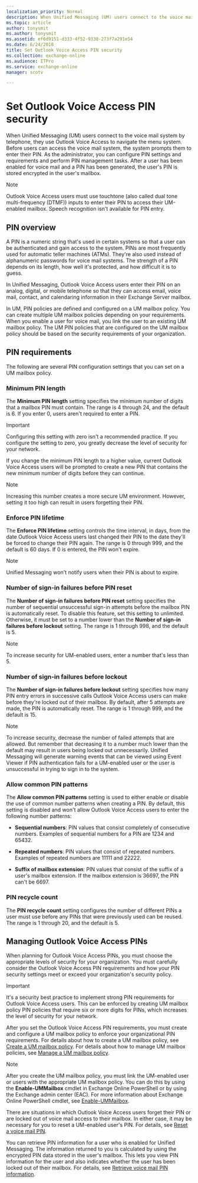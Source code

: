 ```yaml
---
localization_priority: Normal
description: When Unified Messaging (UM) users connect to the voice mail system by telephone, they use Outlook Voice Access to navigate the menu system. Before users can access the voice mail system, the system prompts them to enter their PIN. As the administrator, you can configure PIN settings and requirements and perform PIN management tasks. After a user has been enabled for voice mail and a PIN has been generated, the user's PIN is stored encrypted in the user's mailbox.
ms.topic: article
author: tonysmit
ms.author: tonysmit
ms.assetid: ef6d9151-d333-4f52-9338-273f7a291e54
ms.date: 6/24/2018
title: Set Outlook Voice Access PIN security
ms.collection: exchange-online
ms.audience: ITPro
ms.service: exchange-online
manager: scotv

---
```


# Set Outlook Voice Access PIN security

When Unified Messaging (UM) users connect to the voice mail system by telephone, they use Outlook Voice Access to navigate the menu system. Before users can access the voice mail system, the system prompts them to enter their PIN. As the administrator, you can configure PIN settings and requirements and perform PIN management tasks. After a user has been enabled for voice mail and a PIN has been generated, the user's PIN is stored encrypted in the user's mailbox.

> [!NOTE]
> Outlook Voice Access users must use touchtone (also called dual tone multi-frequency (DTMF)) inputs to enter their PIN to access their UM-enabled mailbox. Speech recognition isn't available for PIN entry.

## PIN overview
<a name="Overview"> </a>

A PIN is a numeric string that's used in certain systems so that a user can be authenticated and gain access to the system. PINs are most frequently used for automatic teller machines (ATMs). They're also used instead of alphanumeric passwords for voice mail systems. The strength of a PIN depends on its length, how well it's protected, and how difficult it is to guess.

 In Unified Messaging, Outlook Voice Access users enter their PIN on an analog, digital, or mobile telephone so that they can access email, voice mail, contact, and calendaring information in their Exchange Server mailbox.

In UM, PIN policies are defined and configured on a UM mailbox policy. You can create multiple UM mailbox policies depending on your requirements. When you enable a user for voice mail, you link the user to an existing UM mailbox policy. The UM PIN policies that are configured on the UM mailbox policy should be based on the security requirements of your organization.

## PIN requirements
<a name="Requirements"> </a>

The following are several PIN configuration settings that you can set on a UM mailbox policy.

### Minimum PIN length

The **Minimum PIN length** setting specifies the minimum number of digits that a mailbox PIN must contain. The range is 4 through 24, and the default is 6. If you enter 0, users aren't required to enter a PIN.

> [!IMPORTANT]
> Configuring this setting with zero isn't a recommended practice. If you configure the setting to zero, you greatly decrease the level of security for your network.

If you change the minimum PIN length to a higher value, current Outlook Voice Access users will be prompted to create a new PIN that contains the new minimum number of digits before they can continue.

> [!NOTE]
> Increasing this number creates a more secure UM environment. However, setting it too high can result in users forgetting their PIN.

### Enforce PIN lifetime

The **Enforce PIN lifetime** setting controls the time interval, in days, from the date Outlook Voice Access users last changed their PIN to the date they'll be forced to change their PIN again. The range is 0 through 999, and the default is 60 days. If 0 is entered, the PIN won't expire.

> [!NOTE]
> Unified Messaging won't notify users when their PIN is about to expire.

### Number of sign-in failures before PIN reset

The **Number of sign-in failures before PIN reset** setting specifies the number of sequential unsuccessful sign-in attempts before the mailbox PIN is automatically reset. To disable this feature, set this setting to unlimited. Otherwise, it must be set to a number lower than the **Number of sign-in failures before lockout** setting. The range is 1 through 998, and the default is 5.

> [!NOTE]
> To increase security for UM-enabled users, enter a number that's less than 5.

### Number of sign-in failures before lockout

The **Number of sign-in failures before lockout** setting specifies how many PIN entry errors in successive calls Outlook Voice Access users can make before they're locked out of their mailbox. By default, after 5 attempts are made, the PIN is automatically reset. The range is 1 through 999, and the default is 15.

> [!NOTE]
> To increase security, decrease the number of failed attempts that are allowed. But remember that decreasing it to a number much lower than the default may result in users being locked out unnecessarily. Unified Messaging will generate warning events that can be viewed using Event Viewer if PIN authentication fails for a UM-enabled user or the user is unsuccessful in trying to sign in to the system.

### Allow common PIN patterns

The **Allow common PIN patterns** setting is used to either enable or disable the use of common number patterns when creating a PIN. By default, this setting is disabled and won't allow Outlook Voice Access users to enter the following number patterns:

- **Sequential numbers**: PIN values that consist completely of consecutive numbers. Examples of sequential numbers for a PIN are 1234 and 65432.

- **Repeated numbers**: PIN values that consist of repeated numbers. Examples of repeated numbers are 11111 and 22222.

- **Suffix of mailbox extension**: PIN values that consist of the suffix of a user's mailbox extension. If the mailbox extension is 36697, the PIN can't be 6697.

### PIN recycle count

The **PIN recycle count** setting configures the number of different PINs a user must use before any PINs that were previously used can be reused. The range is 1 through 20, and the default is 5.

## Managing Outlook Voice Access PINs
<a name="Managing"> </a>

When planning for Outlook Voice Access PINs, you must choose the appropriate levels of security for your organization. You must carefully consider the Outlook Voice Access PIN requirements and how your PIN security settings meet or exceed your organization's security policy.

> [!IMPORTANT]
> It's a security best practice to implement strong PIN requirements for Outlook Voice Access users. This can be enforced by creating UM mailbox policy PIN policies that require six or more digits for PINs, which increases the level of security for your network.

After you set the Outlook Voice Access PIN requirements, you must create and configure a UM mailbox policy to enforce your organizational PIN requirements. For details about how to create a UM mailbox policy, see [Create a UM mailbox policy](../../voice-mail-unified-messaging/set-up-voice-mail/create-um-mailbox-policy.md). For details about how to manage UM mailbox policies, see [Manage a UM mailbox policy](../../voice-mail-unified-messaging/set-up-voice-mail/manage-um-mailbox-policy.md).

> [!NOTE]
> After you create the UM mailbox policy, you must link the UM-enabled user or users with the appropriate UM mailbox policy. You can do this by using the **Enable-UMMailbox** cmdlet in Exchange Online PowerShell or by using the Exchange admin center (EAC). For more information about Exchange Online PowerShell cmdlet, see [Enable-UMMailbox](https://technet.microsoft.com/library/5391a63c-ca60-498c-8358-5f0667140738.aspx).

There are situations in which Outlook Voice Access users forget their PIN or are locked out of voice mail access to their mailbox. In either case, it may be necessary for you to reset a UM-enabled user's PIN. For details, see [Reset a voice mail PIN](reset-a-voice-mail-pin.md).

You can retrieve PIN information for a user who is enabled for Unified Messaging. The information returned to you is calculated by using the encrypted PIN data stored in the user's mailbox. This lets you view PIN information for the user and also indicates whether the user has been locked out of their mailbox. For details, see [Retrieve voice mail PIN information](retrieve-voice-mail-pin-information.md).




